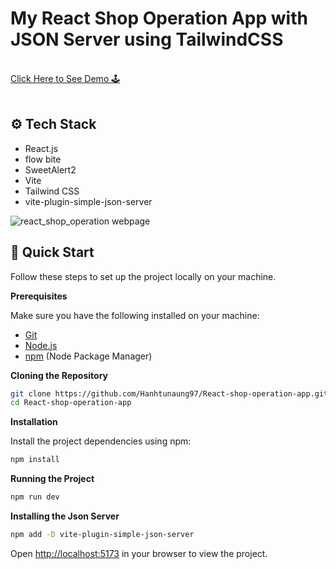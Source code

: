 # My React Shop Operation App with JSON Server using TailwindCSS

<div>
   <br/>
   <a href="https://react-play-station-shop.netlify.app/" target="_blank">
   Click Here to See Demo 🕹️
  </a>
</div>
<br/>

## <a>⚙️ Tech Stack</a>

- React.js
- flow bite
- SweetAlert2
- Vite
- Tailwind CSS
- vite-plugin-simple-json-server

![react_shop_operation webpage](https://github.com/Hanhtunaung97/React-shop-operation-app/blob/48e7acf1fb8079c13aa54da4e378d1081855cf06/public/img/Cover%20photo.PNG)

## <a>🤸 Quick Start</a>

Follow these steps to set up the project locally on your machine.

**Prerequisites**

Make sure you have the following installed on your machine:

- [Git](https://git-scm.com/)
- [Node.js](https://nodejs.org/en)
- [npm](https://www.npmjs.com/) (Node Package Manager)

**Cloning the Repository**

```bash
git clone https://github.com/Hanhtunaung97/React-shop-operation-app.git
cd React-shop-operation-app
```

**Installation**

Install the project dependencies using npm:

```bash
npm install
```

**Running the Project**

```bash
npm run dev
```

**Installing the Json Server**

```bash
npm add -D vite-plugin-simple-json-server
```

Open [http://localhost:5173](http://localhost:5173) in your browser to view the project.
